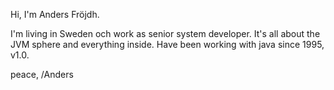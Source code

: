 Hi, I'm Anders Fröjdh.

I'm living in Sweden och work as senior system developer.
It's all about the JVM sphere and everything inside.
Have been working with java since 1995, v1.0.

peace,
/Anders
